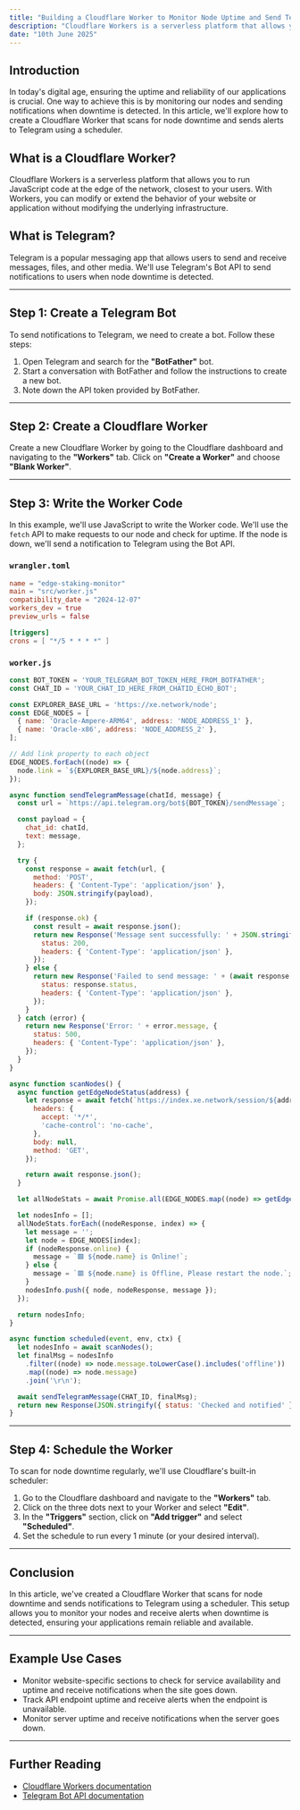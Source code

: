 ```yaml
---
title: "Building a Cloudflare Worker to Monitor Node Uptime and Send Telegram Notifications 🔔"
description: "Cloudflare Workers is a serverless platform that allows you to run JavaScript code at the edge of the network, closest to your users. With Workers, you can modify or extend the behavior of your website or application without modifying the underlying infrastructure."
date: "10th June 2025"
---
```


## Introduction

In today's digital age, ensuring the uptime and reliability of our applications is crucial. One way to achieve this is by monitoring our nodes and sending notifications when downtime is detected. In this article, we'll explore how to create a Cloudflare Worker that scans for node downtime and sends alerts to Telegram using a scheduler.

## What is a Cloudflare Worker?

Cloudflare Workers is a serverless platform that allows you to run JavaScript code at the edge of the network, closest to your users. With Workers, you can modify or extend the behavior of your website or application without modifying the underlying infrastructure.

## What is Telegram?

Telegram is a popular messaging app that allows users to send and receive messages, files, and other media. We'll use Telegram's Bot API to send notifications to users when node downtime is detected.

---

## Step 1: Create a Telegram Bot

To send notifications to Telegram, we need to create a bot. Follow these steps:

1. Open Telegram and search for the **"BotFather"** bot.
2. Start a conversation with BotFather and follow the instructions to create a new bot.
3. Note down the API token provided by BotFather.

---

## Step 2: Create a Cloudflare Worker

Create a new Cloudflare Worker by going to the Cloudflare dashboard and navigating to the **"Workers"** tab. Click on **"Create a Worker"** and choose **"Blank Worker"**.

---

## Step 3: Write the Worker Code

In this example, we'll use JavaScript to write the Worker code. We'll use the `fetch` API to make requests to our node and check for uptime. If the node is down, we'll send a notification to Telegram using the Bot API.

### `wrangler.toml`

```toml
name = "edge-staking-monitor"
main = "src/worker.js"
compatibility_date = "2024-12-07"
workers_dev = true
preview_urls = false

[triggers]
crons = [ "*/5 * * * *" ]
```

### `worker.js`

```javascript
const BOT_TOKEN = 'YOUR_TELEGRAM_BOT_TOKEN_HERE_FROM_BOTFATHER';
const CHAT_ID = 'YOUR_CHAT_ID_HERE_FROM_CHATID_ECHO_BOT';

const EXPLORER_BASE_URL = 'https://xe.network/node';
const EDGE_NODES = [
  { name: 'Oracle-Ampere-ARM64', address: 'NODE_ADDRESS_1' },
  { name: 'Oracle-x86', address: 'NODE_ADDRESS_2' },
];

// Add link property to each object
EDGE_NODES.forEach((node) => {
  node.link = `${EXPLORER_BASE_URL}/${node.address}`;
});

async function sendTelegramMessage(chatId, message) {
  const url = `https://api.telegram.org/bot${BOT_TOKEN}/sendMessage`;

  const payload = {
    chat_id: chatId,
    text: message,
  };

  try {
    const response = await fetch(url, {
      method: 'POST',
      headers: { 'Content-Type': 'application/json' },
      body: JSON.stringify(payload),
    });

    if (response.ok) {
      const result = await response.json();
      return new Response('Message sent successfully: ' + JSON.stringify(result), {
        status: 200,
        headers: { 'Content-Type': 'application/json' },
      });
    } else {
      return new Response('Failed to send message: ' + (await response.text()), {
        status: response.status,
        headers: { 'Content-Type': 'application/json' },
      });
    }
  } catch (error) {
    return new Response('Error: ' + error.message, {
      status: 500,
      headers: { 'Content-Type': 'application/json' },
    });
  }
}

async function scanNodes() {
  async function getEdgeNodeStatus(address) {
    let response = await fetch(`https://index.xe.network/session/${address}`, {
      headers: {
        accept: '*/*',
        'cache-control': 'no-cache',
      },
      body: null,
      method: 'GET',
    });

    return await response.json();
  }

  let allNodeStats = await Promise.all(EDGE_NODES.map((node) => getEdgeNodeStatus(node.address)));

  let nodesInfo = [];
  allNodeStats.forEach((nodeResponse, index) => {
    let message = '';
    let node = EDGE_NODES[index];
    if (nodeResponse.online) {
      message = `🟩 ${node.name} is Online!`;
    } else {
      message = `🟥 ${node.name} is Offline, Please restart the node.`;
    }
    nodesInfo.push({ node, nodeResponse, message });
  });

  return nodesInfo;
}

async function scheduled(event, env, ctx) {
  let nodesInfo = await scanNodes();
  let finalMsg = nodesInfo
    .filter((node) => node.message.toLowerCase().includes('offline'))
    .map((node) => node.message)
    .join('\r\n');

  await sendTelegramMessage(CHAT_ID, finalMsg);
  return new Response(JSON.stringify({ status: 'Checked and notified' }));
}
```

---

## Step 4: Schedule the Worker

To scan for node downtime regularly, we'll use Cloudflare's built-in scheduler:

1. Go to the Cloudflare dashboard and navigate to the **"Workers"** tab.
2. Click on the three dots next to your Worker and select **"Edit"**.
3. In the **"Triggers"** section, click on **"Add trigger"** and select **"Scheduled"**.
4. Set the schedule to run every 1 minute (or your desired interval).

---

## Conclusion

In this article, we've created a Cloudflare Worker that scans for node downtime and sends notifications to Telegram using a scheduler. This setup allows you to monitor your nodes and receive alerts when downtime is detected, ensuring your applications remain reliable and available.

---

## Example Use Cases

* Monitor website-specific sections to check for service availability and uptime and receive notifications when the site goes down.
* Track API endpoint uptime and receive alerts when the endpoint is unavailable.
* Monitor server uptime and receive notifications when the server goes down.

---

## Further Reading

* [Cloudflare Workers documentation](https://developers.cloudflare.com/workers/)
* [Telegram Bot API documentation](https://core.telegram.org/bots/api)


